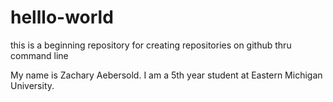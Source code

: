 # helllo-world
this is a beginning repository for creating repositories on github thru command line

My name is Zachary Aebersold. I am a 5th year student at Eastern Michigan University.
